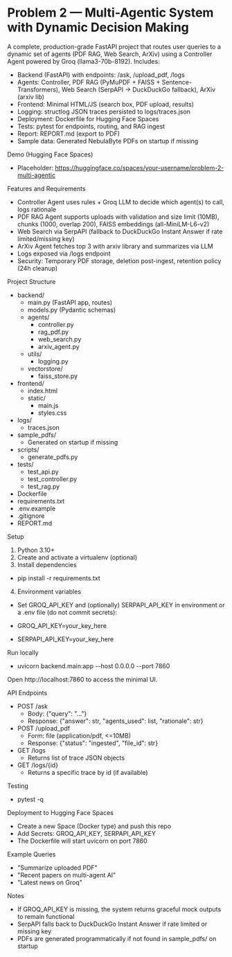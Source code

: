 # Problem 2 — Multi-Agentic System with Dynamic Decision Making

A complete, production-grade FastAPI project that routes user queries to a dynamic set of agents (PDF RAG, Web Search, ArXiv) using a Controller Agent powered by Groq (llama3-70b-8192). Includes:

- Backend (FastAPI) with endpoints: /ask, /upload_pdf, /logs
- Agents: Controller, PDF RAG (PyMuPDF + FAISS + Sentence-Transformers), Web Search (SerpAPI -> DuckDuckGo fallback), ArXiv (arxiv lib)
- Frontend: Minimal HTML/JS (search box, PDF upload, results)
- Logging: structlog JSON traces persisted to logs/traces.json
- Deployment: Dockerfile for Hugging Face Spaces
- Tests: pytest for endpoints, routing, and RAG ingest
- Report: REPORT.md (export to PDF)
- Sample data: Generated NebulaByte PDFs on startup if missing

Demo (Hugging Face Spaces)

- Placeholder: https://huggingface.co/spaces/your-username/problem-2-multi-agentic

Features and Requirements

- Controller Agent uses rules + Groq LLM to decide which agent(s) to call, logs rationale
- PDF RAG Agent supports uploads with validation and size limit (10MB), chunks (1000, overlap 200), FAISS embeddings (all-MiniLM-L6-v2)
- Web Search via SerpAPI (fallback to DuckDuckGo Instant Answer if rate limited/missing key)
- ArXiv Agent fetches top 3 with arxiv library and summarizes via LLM
- Logs exposed via /logs endpoint
- Security: Temporary PDF storage, deletion post-ingest, retention policy (24h cleanup)

Project Structure

- backend/
  - main.py (FastAPI app, routes)
  - models.py (Pydantic schemas)
  - agents/
    - controller.py
    - rag_pdf.py
    - web_search.py
    - arxiv_agent.py
  - utils/
    - logging.py
  - vectorstore/
    - faiss_store.py
- frontend/
  - index.html
  - static/
    - main.js
    - styles.css
- logs/
  - traces.json
- sample_pdfs/
  - Generated on startup if missing
- scripts/
  - generate_pdfs.py
- tests/
  - test_api.py
  - test_controller.py
  - test_rag.py
- Dockerfile
- requirements.txt
- .env.example
- .gitignore
- REPORT.md

Setup

1) Python 3.10+
2) Create and activate a virtualenv (optional)
3) Install dependencies

- pip install -r requirements.txt

4) Environment variables

- Set GROQ_API_KEY and (optionally) SERPAPI_API_KEY in environment or a .env file (do not commit secrets):

- GROQ_API_KEY=your_key_here
- SERPAPI_API_KEY=your_key_here

Run locally

- uvicorn backend.main:app --host 0.0.0.0 --port 7860

Open http://localhost:7860 to access the minimal UI.

API Endpoints

- POST /ask
  - Body: {"query": "..."}
  - Response: {"answer": str, "agents_used": list, "rationale": str}
- POST /upload_pdf
  - Form: file (application/pdf, <=10MB)
  - Response: {"status": "ingested", "file_id": str}
- GET /logs
  - Returns list of trace JSON objects
- GET /logs/{id}
  - Returns a specific trace by id (if available)

Testing

- pytest -q

Deployment to Hugging Face Spaces

- Create a new Space (Docker type) and push this repo
- Add Secrets: GROQ_API_KEY, SERPAPI_API_KEY
- The Dockerfile will start uvicorn on port 7860

Example Queries

- "Summarize uploaded PDF"
- "Recent papers on multi-agent AI"
- "Latest news on Groq"

Notes

- If GROQ_API_KEY is missing, the system returns graceful mock outputs to remain functional
- SerpAPI falls back to DuckDuckGo Instant Answer if rate limited or missing key
- PDFs are generated programmatically if not found in sample_pdfs/ on startup
